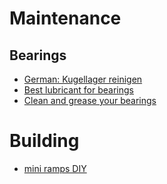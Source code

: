 # Maintenance

## Bearings

* [German: Kugellager reinigen](https://de.wikihow.com/Kugellager-von-Skateboards-reinigen)
* [Best lubricant for bearings](https://boardsrider.com/best-lubricant-for-skateboard-bearings/)
* [Clean and grease your bearings](https://www.instructables.com/Clean-and-Grease-your-Skateboard-Bearings/)

# Building

* [mini ramps DIY](http://www.xtremeskater.com/ramp-plans/mini-ramp/)

